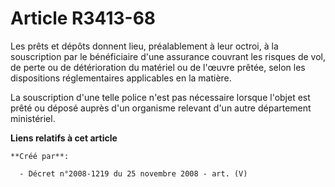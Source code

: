 # Article R3413-68

Les prêts et dépôts donnent lieu, préalablement à leur octroi, à la souscription par le bénéficiaire d'une assurance couvrant
les risques de vol, de perte ou de détérioration du matériel ou de l'œuvre prêtée, selon les dispositions réglementaires
applicables en la matière.

La souscription d'une telle police n'est pas nécessaire lorsque l'objet est prêté ou déposé auprès d'un organisme relevant
d'un autre département ministériel.

**Liens relatifs à cet article**

	**Créé par**:

	  - Décret n°2008-1219 du 25 novembre 2008 - art. (V)
